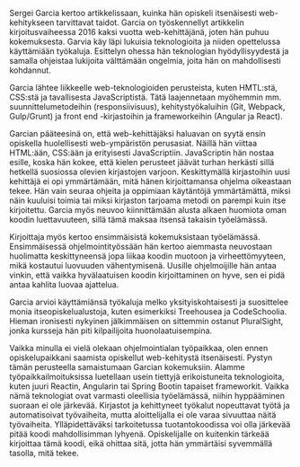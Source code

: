 Sergei Garcia kertoo artikkelissaan, kuinka hän opiskeli itsenäisesti web-kehitykseen tarvittavat taidot. Garcia on työskennellyt artikkelin kirjoitusvaiheessa 2016 kaksi vuotta web-kehittäjänä, joten hän puhuu kokemuksesta. Garvia käy läpi lukuisia teknologioita ja niiden opettelussa käyttämiään työkaluja. Esittelyn ohessa hän teknologian hyödyllisyydestä ja samalla ohjeistaa lukijoita välttämään ongelmia, joita hän on mahdollisesti kohdannut.

Garcia lähtee liikkeelle web-teknologioiden perusteista, kuten HMTL:stä, CSS:stä ja tavallisesta JavaScriptistä. Tätä laajennetaan myöhemmin mm. suunnittelumetodeihin (responsiivisuus), kehitystyökaluihin (Git, Webpack, Gulp/Grunt) ja front end -kirjastoihin ja frameworkeihin (Angular ja React).

Garcian pääteesinä on, että web-kehittäjäksi haluavan on syytä ensin opiskella huolellisesti web-ympäristön perusasiat. Näillä hän viittaa HTML:ään, CSS:ään ja erityisesti JavaScriptiin. JavaScriptin hän nostaa esille, koska hän kokee, että kielen perusteet jäävät turhan herkästi sillä hetkellä suosiossa olevien kirjastojen varjoon. Keskittymällä kirjastoihin uusi kehittäjä ei opi ymmärtämään, mitä hänen kirjoittamansa ohjelma oikeastaan tekee. Hän vain seuraa ohjeita ja oppimiaan käytäntöjä ymmärtämättä, miksi näin kuuluisi toimia tai miksi kirjaston tarjoama metodi on parempi kuin itse kirjoitettu. Garcia myös neuvoo kiinnittämään alusta alkaen huomiota oman koodin luettavuuteen, sillä tämä maksaa itsensä takaisin työelämässä.

Kirjoittaja myös kertoo ensimmäisistä kokemuksistaan työelämässä. Ensimmäisessä ohjelmointityössään hän kertoo aiemmasta neuvostaan huolimatta keskittyneensä jopa liikaa koodin muotoon ja virheettömyyteen, mikä kostautui luovuuden vähentymisenä. Uusille ohjelmoijille hän antaa vinkin, että vaikka hyvälaatuisen koodin kirjoittaminen on hyve, sen ei pidä antaa kahlita luovaa ajattelua.

Garcia arvioi käyttämiänsä työkaluja melko yksityiskohtaisesti ja suosittelee monia itseopiskelualustoja, kuten esimerkiksi Treehousea ja CodeSchoolia. Hieman ironisesti nykyinen jälkimmäisen on sittemmin ostanut PluralSight, jonka kursseja hän piti kilpailijoita huonolaatuisempina.

Vaikka minulla ei vielä olekaan ohjelmointialan työpaikkaa, olen ennen opiskelupaikkani saamista opiskellut web-kehitystä itsenäisesti. Pystyn tämän perusteella samaistumaan Garcian kokemuksiin. Alamme työpaikkailmoituksissa luetellaan usein tiettyjä erikoistuneita teknologioita, kuten juuri Reactin, Angularin tai Spring Bootin tapaiset frameworkit. Vaikka nämä teknologiat ovat varmasti oleellisia työelämässä, niihin hyppääminen suoraan ei ole järkevää. Kirjastot ja kehittyneet työkalut nopeuttavat työtä ja automatisoivat työvaiheita, mutta aloittelijalla ei ole varaa sivuuttaa näitä työvaiheita. Ylläpidettäväksi tarkoitetussa tuotantokoodissa voi olla järkevää pitää koodi mahdollisimman lyhyenä. Opiskelijalle on kuitenkin tärkeää kirjoittaa tämä koodi, eikä ohittaa sitä, jotta hän ymmärtäisi syvemmällä tasolla, mitä tekee.